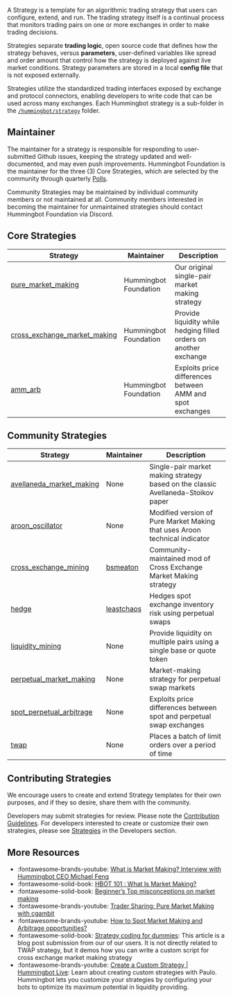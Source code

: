 A Strategy is a template for an algorithmic trading strategy that users can configure, extend, and run. The trading strategy itself is a continual process that monitors trading pairs on one or more exchanges in order to make trading decisions.

Strategies separate **trading logic**, open source code that defines how the strategy behaves, versus **parameters**, user-defined variables like spread and order amount that control how the strategy is deployed against live market conditions. Strategy parameters are stored in a local **config file** that is not exposed externally.

Strategies utilize the standardized trading interfaces exposed by exchange and protocol connectors, enabling developers to write code that can be used across many exchanges. Each Hummingbot strategy is a sub-folder in the [`/hummingbot/strategy`](https://github.com/hummingbot/hummingbot/tree/master/hummingbot/strategy) folder.

## Maintainer

The maintainer for a strategy is responsible for responding to user-submitted Github issues, keeping the strategy updated and well-documented, and may even push improvements. Hummingbot Foundation is the maintainer for the three (3) Core Strategies, which are selected by the community through quarterly [Polls](/governance/polls). 

Community Strategies may be maintained by individual community members or not maintained at all. Community members interested in becoming the maintainer for unmaintained strategies should contact Hummingbot Foundation via Discord.

## Core Strategies

| Strategy                                                          | Maintainer    | Description                                                                       |
|-----------------------------------------------------------------|---------------------|---------------|
| [pure_market_making](./pure-market-making)                    | Hummingbot Foundation | Our original single-pair market making strategy                                  |
| [cross_exchange_market_making](./cross-exchange-market-making)| Hummingbot Foundation | Provide liquidity while hedging filled orders on another exchange                |
| [amm_arb](./amm-arbitrage)                                    | Hummingbot Foundation | Exploits price differences between AMM and spot exchanges                                 |

## Community Strategies

| Strategy                                                          | Maintainer    | Description                                                                       |
|-----------------------------------------------------------------|---------------------|---------------|
| [avellaneda_market_making](./avellaneda-market-making)        | None          | Single-pair market making strategy based on the classic Avellaneda-Stoikov paper  |
| [aroon_oscillator](./aroon-oscillator)                        | None          | Modified version of Pure Market Making that uses Aroon technical indicator |
| [cross_exchange_mining](./cross-exchange-mining)              | [bsmeaton](https://github.com/bsmeaton)      | Community-maintained mod of Cross Exchange Market Making strategy                |
| [hedge](./hedge)                                              | [leastchaos](https://github.com/leastchaos) | Hedges spot exchange inventory risk using perpetual swaps |
| [liquidity_mining](./liquidity-mining)                        | None          | Provide liquidity on multiple pairs using a single base or quote token            |
| [perpetual_market_making](./perpetual-market-making)          | None          | Market-making strategy for perpetual swap markets                                 |
| [spot_perpetual_arbitrage](./spot-perpetual-arbitrage)        | None          | Exploits price differences between spot and perpetual swap exchanges                      |
| [twap](./twap)                                                | None          | Places a batch of limit orders over a period of time                                      |

## Contributing Strategies

We encourage users to create and extend Strategy templates for their own purposes, and if they so desire, share them with the community.

Developers may submit strategies for review. Please note the [Contribution Guidelines](/developers/contributions/). For developers interested to create or customize their own strategies, please see [Strategies](/developers/strategies) in the Developers section.

## More Resources

* :fontawesome-brands-youtube: [What is Market Making? Interview with Hummingbot CEO Michael Feng](https://www.youtube.com/watch?v=HfHaQS-nWHw)
* :fontawesome-solid-book: [HBOT 101 : What Is Market Making?](https://blog.hummingbot.org/2020-09-what-is-market-making/)
* :fontawesome-solid-book: [Beginner’s Top misconceptions on market making](https://blog.hummingbot.org/2022-03-02-beginners-top-misconceptions/)
* :fontawesome-brands-youtube: [Trader Sharing: Pure Market Making with cgambit](https://www.youtube.com/watch?v=3RKMlCWzRhw)
* :fontawesome-brands-youtube: [How to Spot Market Making and Arbitrage opportunities?](https://www.youtube.com/watch?v=szAm_2ssXCU)
* :fontawesome-solid-book: [Strategy coding for dummies](https://blog.hummingbot.org/2022-03-26-strategy-coding-for-dummies/): This article is a blog post submission from our of our users. It is not directly related to TWAP strategy, but it demos how you can write a custom script for cross exchange market making strategy
* :fontawesome-brands-youtube: [Create a Custom Strategy | Hummingbot Live](https://www.youtube.com/watch?v=td-E3M0qRsA&list=PLDwlNkL_4MMfdo3Vax5HUwvaduSu33-Mk): Learn about creating custom strategies with Paulo. Hummingbot lets you customize your strategies by configuring your bots to optimize its maximum potential in liquidity providing.
